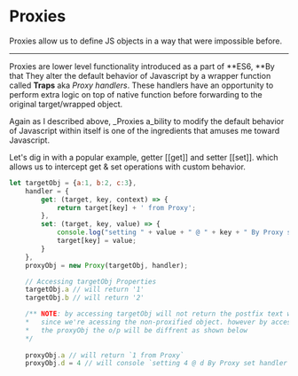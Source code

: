 # Proxies

Proxies allow us to define JS objects in a way that were impossible before.

---

Proxies are lower level functionality introduced as a part of **ES6, **By that They alter the default behavior of Javascript by a wrapper function called **Traps** aka _Proxy handlers_. These handlers have an opportunity to perform extra logic on top of native function before forwarding to the original target/wrapped object.

Again as I described above, \_Proxies a\_bility to modify the default behavior of Javascript within itself is one of the ingredients that amuses me toward Javascript.

Let's dig in with a popular example, getter \[\[get\]\] and setter \[\[set\]\]. which allows us to intercept get & set operations with custom behavior.

```js
let targetObj = {a:1, b:2, c:3},
    handler = {
        get: (target, key, context) => {
            return target[key] + ' from Proxy';
        },
        set: (target, key, value) => {
            console.log("setting " + value + " @ " + key + " By Proxy set handler");
            target[key] = value;
        }        
    },
    proxyObj = new Proxy(targetObj, handler);

    // Accessing targetObj Properties
    targetObj.a // will return '1'
    targetObj.b // will return '2'

    /** NOTE: by accessing targetObj will not return the postfix text we added, 
    *   since we're acessing the non-proxified object. however by accessing
    *   the proxyObj the o/p will be diffrent as shown below 
    */
    
    proxyObj.a // will return `1 from Proxy`
    proxyObj.d = 4 // will console `setting 4 @ d By Proxy set handler`
    
    
```



